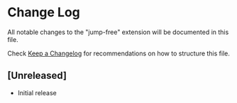 # Change Log

All notable changes to the "jump-free" extension will be documented in this file.

Check [Keep a Changelog](http://keepachangelog.com/) for recommendations on how to structure this file.

## [Unreleased]

- Initial release
